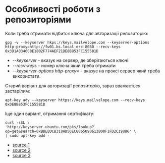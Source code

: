 # Особливості роботи з репозиторіями 


Коли треба отримати відбиток ключа для авторизації репозиторію:
```
gpg -v --keyserver hkps://keys.mailvelope.com --keyserver-options http-proxy=http://fw01.bs.local.erc:8080 --recv-keys 0x3D1A0346C8E1802F774AEF21DE8B853FC155581D
```
- *--keyserver* - вказує на сервер, де зберігаються ключі
- *--recv-keys* - номер ключа який треба отримати
- *--keyserver-options http-proxy=* - вказує на проксі сервер який треба використати.

Старий варіант для авторизації репозиторію, зараз вважається застарілим:
```
apt-key adv --keyserver https://keys.mailvelope.com --recv-keys 0xDE8B853FC155581D
```

Іще один варіант, отримання сертифікату:
```
curl -sSL \
'http://keyserver.ubuntu.com/pks/lookup?op=get&search=0xBBEBDCB318AD50EC6865090613B00F1FD2C19886' \
| sudo apt-key add -
```

- [source 1](https://stackoverflow.com/questions/68992799/warning-apt-key-is-deprecated-manage-keyring-files-in-trusted-gpg-d-instead)
- [source 2](https://unix.stackexchange.com/questions/361213/unable-to-add-gpg-key-with-apt-key-behind-a-proxy)
- [source 3](https://askubuntu.com/questions/732985/force-update-from-unsigned-repository)

